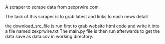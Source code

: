 A scraper to scrape data from zexprwire.com

The task of this scraper is to grab latest and links to each news detail

the download_src_file is run first to grab website html code and write it into a file named zexprwire.txt 
The main.py file is then run afterwards to get the data save as data.csv in working directory.
